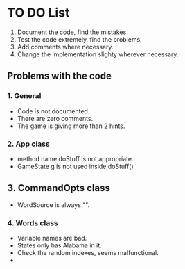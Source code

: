 # TO DO List

1. Document the code, find the mistakes.
2. Test the code extremely, find the problems.
3. Add comments where necessary.
4. Change the implementation slighty wherever necessary.


## Problems with the code

### 1. General

- Code is not documented.
- There are zero comments.
- The game is giving more than 2 hints.

### 2. App class

- method name doStuff is not appropriate.
- GameState g is not used inside doStuff()

## 3. CommandOpts class

- WordSource is always "".

### 4. Words class
- Variable names are bad.
- States only has Alabama in it.
- Check the random indexes, seems malfunctional.
- 